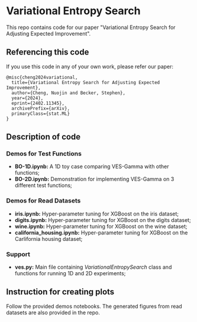 # Variational Entropy Search

This repo contains code for our paper "Variational Entropy Search for Adjusting Expected Improvement". 

## Referencing this code

If you use this code in any of your own work, please refer our paper: 
```
@misc{cheng2024variational,
  title={Variational Entropy Search for Adjusting Expected Improvement},
  author={Cheng, Nuojin and Becker, Stephen},
  year={2024},
  eprint={2402.11345},
  archivePrefix={arXiv},
  primaryClass={stat.ML}
}
```

## Description of code
### Demos for Test Functions

- **BO-1D.ipynb:** A 1D toy case comparing VES-Gamma with other functions;
- **BO-2D.ipynb:** Demonstration for implementing VES-Gamma on 3 different test functions;

### Demos for Read Datasets
- **iris.ipynb:** Hyper-parameter tuning for XGBoost on the iris dataset;
- **digits.ipynb:** Hyper-parameter tuning for XGBoost on the digits dataset;
- **wine.ipynb:** Hyper-parameter tuning for XGBoost on the wine dataset;
- **california_housing.ipynb:** Hyper-parameter tuning for XGBoost on the Carlifornia housing dataset;

### Support

- **ves.py:** Main file containing *VariationalEntropySearch* class and functions for running 1D and 2D experiments;

## Instruction for creating plots
Follow the provided demos notebooks. The generated figures from read datasets are also provided in the repo.
